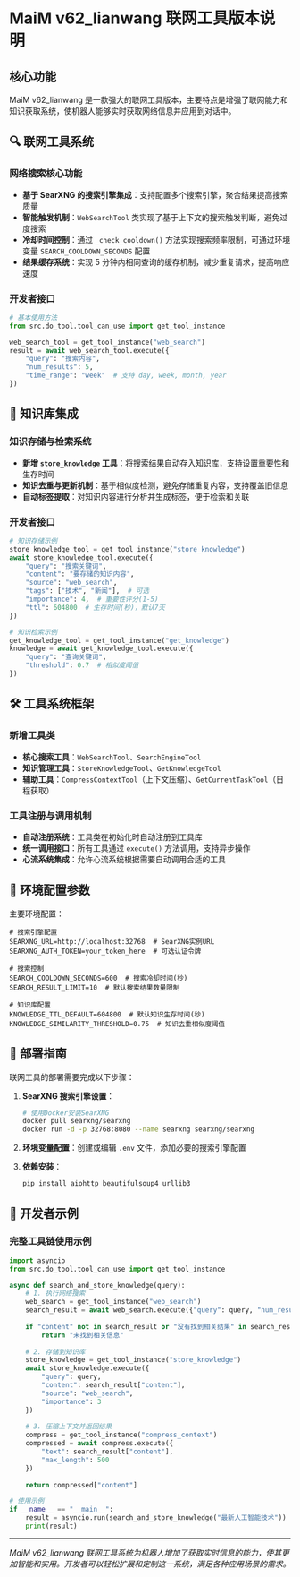# MaiM v62_lianwang 联网工具版本说明

## 核心功能

MaiM v62_lianwang 是一款强大的联网工具版本，主要特点是增强了联网能力和知识获取系统，使机器人能够实时获取网络信息并应用到对话中。

## 🔍 联网工具系统

### 网络搜索核心功能
- **基于 SearXNG 的搜索引擎集成**：支持配置多个搜索引擎，聚合结果提高搜索质量
- **智能触发机制**：`WebSearchTool` 类实现了基于上下文的搜索触发判断，避免过度搜索
- **冷却时间控制**：通过 `_check_cooldown()` 方法实现搜索频率限制，可通过环境变量 `SEARCH_COOLDOWN_SECONDS` 配置
- **结果缓存系统**：实现 5 分钟内相同查询的缓存机制，减少重复请求，提高响应速度

### 开发者接口
```python
# 基本使用方法
from src.do_tool.tool_can_use import get_tool_instance

web_search_tool = get_tool_instance("web_search")
result = await web_search_tool.execute({
    "query": "搜索内容", 
    "num_results": 5,
    "time_range": "week"  # 支持 day, week, month, year
})
```

## 🧠 知识库集成

### 知识存储与检索系统
- **新增 `store_knowledge` 工具**：将搜索结果自动存入知识库，支持设置重要性和生存时间
- **知识去重与更新机制**：基于相似度检测，避免存储重复内容，支持覆盖旧信息
- **自动标签提取**：对知识内容进行分析并生成标签，便于检索和关联

### 开发者接口
```python
# 知识存储示例
store_knowledge_tool = get_tool_instance("store_knowledge")
await store_knowledge_tool.execute({
    "query": "搜索关键词",
    "content": "要存储的知识内容",
    "source": "web_search",
    "tags": ["技术", "新闻"],  # 可选
    "importance": 4,  # 重要性评分(1-5)
    "ttl": 604800  # 生存时间(秒)，默认7天
})

# 知识检索示例
get_knowledge_tool = get_tool_instance("get_knowledge")
knowledge = await get_knowledge_tool.execute({
    "query": "查询关键词",
    "threshold": 0.7  # 相似度阈值
})
```

## 🛠️ 工具系统框架

### 新增工具类
- **核心搜索工具**：`WebSearchTool`、`SearchEngineTool`
- **知识管理工具**：`StoreKnowledgeTool`、`GetKnowledgeTool`
- **辅助工具**：`CompressContextTool`（上下文压缩）、`GetCurrentTaskTool`（日程获取）

### 工具注册与调用机制
- **自动注册系统**：工具类在初始化时自动注册到工具库
- **统一调用接口**：所有工具通过 `execute()` 方法调用，支持异步操作
- **心流系统集成**：允许心流系统根据需要自动调用合适的工具

## 📝 环境配置参数

主要环境配置：

```
# 搜索引擎配置
SEARXNG_URL=http://localhost:32768  # SearXNG实例URL
SEARXNG_AUTH_TOKEN=your_token_here  # 可选认证令牌

# 搜索控制
SEARCH_COOLDOWN_SECONDS=600  # 搜索冷却时间(秒)
SEARCH_RESULT_LIMIT=10  # 默认搜索结果数量限制

# 知识库配置
KNOWLEDGE_TTL_DEFAULT=604800  # 默认知识生存时间(秒)
KNOWLEDGE_SIMILARITY_THRESHOLD=0.75  # 知识去重相似度阈值
```

## 🔧 部署指南

联网工具的部署需要完成以下步骤：

1. **SearXNG 搜索引擎设置**：
   ```bash
   # 使用Docker安装SearXNG
   docker pull searxng/searxng
   docker run -d -p 32768:8080 --name searxng searxng/searxng
   ```

2. **环境变量配置**：创建或编辑 `.env` 文件，添加必要的搜索引擎配置

3. **依赖安装**：
   ```bash
   pip install aiohttp beautifulsoup4 urllib3
   ```

## 📖 开发者示例

### 完整工具链使用示例

```python
import asyncio
from src.do_tool.tool_can_use import get_tool_instance

async def search_and_store_knowledge(query):
    # 1. 执行网络搜索
    web_search = get_tool_instance("web_search")
    search_result = await web_search.execute({"query": query, "num_results": 5})
    
    if "content" not in search_result or "没有找到相关结果" in search_result["content"]:
        return "未找到相关信息"
    
    # 2. 存储到知识库
    store_knowledge = get_tool_instance("store_knowledge")
    await store_knowledge.execute({
        "query": query,
        "content": search_result["content"],
        "source": "web_search",
        "importance": 3
    })
    
    # 3. 压缩上下文并返回结果
    compress = get_tool_instance("compress_context")
    compressed = await compress.execute({
        "text": search_result["content"],
        "max_length": 500
    })
    
    return compressed["content"]

# 使用示例
if __name__ == "__main__":
    result = asyncio.run(search_and_store_knowledge("最新人工智能技术"))
    print(result)
```

---

*MaiM v62_lianwang 联网工具系统为机器人增加了获取实时信息的能力，使其更加智能和实用。开发者可以轻松扩展和定制这一系统，满足各种应用场景的需求。* 